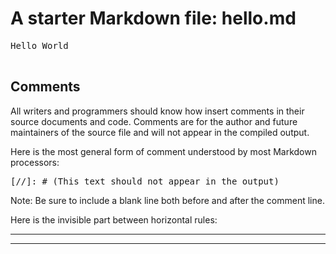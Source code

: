 # A starter Markdown file: hello.md

<pre>
Hello World

</pre>

## Comments

All writers and programmers should know how insert comments in their source
documents and code. Comments are for the author and future maintainers
of the source file and will not appear in the compiled output.

Here is the most general form of comment understood by most Markdown processors:

<pre>
[//]: # (This text should not appear in the output)
</pre>

Note: Be sure to include a blank line both before and after the comment line.

Here is the invisible part between horizontal rules:

***
[//]: # (This text should not appear in the output)
***


